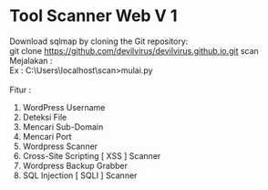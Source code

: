 # Tool Scanner Web V 1

Download sqlmap by cloning the Git repository:<br>
git clone https://github.com/devilvirus/devilvirus.github.io.git scan
<br>
Mejalakan :<br>
Ex : C:\Users\localhost\scan>mulai.py
<br><br>
Fitur :
  1.    WordPress Username
  2.    Deteksi File
  3.    Mencari Sub-Domain
  4.    Mencari Port
  5.    Wordpress Scanner
  6.    Cross-Site Scripting [ XSS ] Scanner
  7.    Wordpress Backup Grabber
  8.    SQL Injection [ SQLI ] Scanner
